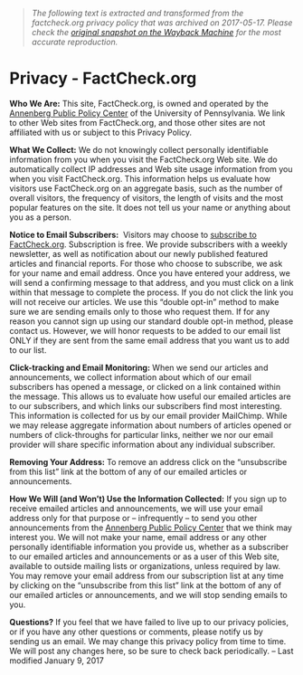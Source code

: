 > *The following text is extracted and transformed from the factcheck.org privacy policy that was archived on 2017-05-17. Please check the [original snapshot on the Wayback Machine](https://web.archive.org/web/20170517130951id_/http%3A//www.factcheck.org/privacy) for the most accurate reproduction.*

# Privacy - FactCheck.org

**Who We Are:** This site, FactCheck.org, is owned and operated by the [Annenberg Public Policy Center](http://appcpenn.org/) of the University of Pennsylvania. We link to other Web sites from FactCheck.org, and those other sites are not affiliated with us or subject to this Privacy Policy.

**What We Collect:** We do not knowingly collect personally identifiable information from you when you visit the FactCheck.org Web site. We do automatically collect IP addresses and Web site usage information from you when you visit FactCheck.org. This information helps us evaluate how visitors use FactCheck.org on an aggregate basis, such as the number of overall visitors, the frequency of visitors, the length of visits and the most popular features on the site. It does not tell us your name or anything about you as a person.

**Notice to Email Subscribers:**  Visitors may choose to [subscribe to FactCheck.org](http://www.factcheck.org/subscribe/). Subscription is free. We provide subscribers with a weekly newsletter, as well as notification about our newly published featured articles and financial reports. For those who choose to subscribe, we ask for your name and email address. Once you have entered your address, we will send a confirming message to that address, and you must click on a link within that message to complete the process. If you do not click the link you will not receive our articles. We use this “double opt-in” method to make sure we are sending emails only to those who request them. If for any reason you cannot sign up using our standard double opt-in method, please contact us. However, we will honor requests to be added to our email list ONLY if they are sent from the same email address that you want us to add to our list.

**Click-tracking and Email Monitoring:** When we send our articles and announcements, we collect information about which of our email subscribers has opened a message, or clicked on a link contained within the message. This allows us to evaluate how useful our emailed articles are to our subscribers, and which links our subscribers find most interesting. This information is collected for us by our email provider MailChimp. While we may release aggregate information about numbers of articles opened or numbers of click-throughs for particular links, neither we nor our email provider will share specific information about any individual subscriber.

**Removing Your Address:** To remove an address click on the “unsubscribe from this list” link at the bottom of any of our emailed articles or announcements.

**How We Will (and Won’t) Use the Information Collected:** If you sign up to receive emailed articles and announcements, we will use your email address only for that purpose or – infrequently – to send you other announcements from the [Annenberg Public Policy Center](http://appcpenn.org/) that we think may interest you. We will not make your name, email address or any other personally identifiable information you provide us, whether as a subscriber to our emailed articles and announcements or as a user of this Web site, available to outside mailing lists or organizations, unless required by law. You may remove your email address from our subscription list at any time by clicking on the “unsubscribe from this list” link at the bottom of any of our emailed articles or announcements, and we will stop sending emails to you.

**Questions?** If you feel that we have failed to live up to our privacy policies, or if you have any other questions or comments, please notify us by sending us an email. We may change this privacy policy from time to time. We will post any changes here, so be sure to check back periodically. – Last modified January 9, 2017
